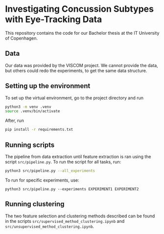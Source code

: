 # Investigating Concussion Subtypes with Eye-Tracking Data
This repository contains the code for our Bachelor thesis at the IT University of Copenhagen. 

## Data

Our data was provided by the VISCOM project. We cannot provide the data, but others could redo the experiments, to get the same data structure. 

## Setting up the environment

To set up the virtual environment, go to the project directory and run

```zsh
python3 -m venv .venv
source .venv/bin/activate
```

After, run 

```zsh
pip install -r requirements.txt
```

## Running scripts

The pipeline from data extraction until feature extraction is ran using the script `src/pipeline.py`. To run the script for all tasks, run:

```zsh
python3 src/pipeline.py --all_experiments
```
To run for specific experiments, use:

```
python3 src/pipeline.py --experiments EXPERIMENT1 EXPERIMENT2
```

## Running clustering

The two feature selection and clustering methods described can be found in the scripts `src/supervised_method_clustering.ipynb` and `src/unsupervised_method_clustering.ipynb`. 










